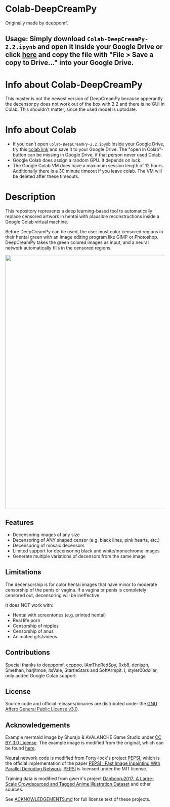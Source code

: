 # Colab-DeepCreamPy
Originally made by deeppomf.

## Usage: Simply download `Colab-DeepCreamPy-2.2.ipynb` and open it inside your Google Drive or click [here](https://colab.research.google.com/github/styler00dollar/Colab-DeepCreamPy/blob/master/Colab-DeepCreamPy-2.2.ipynb) and copy the file with "File > Save a copy to Drive..." into your Google Drive.

# Info about Colab-DeepCreamPy
This master is not the newest version of DeepCreamPy because apperantly the decensor.py does not work out of the box with 2.2 and there is no GUI in Colab. This shouldn't matter, since the used model is uptodate.

# Info about Colab
- If you can't open `Colab-DeepCreamPy-2.2.ipynb` inside your Google Drive, try this [colab link](https://colab.research.google.com/github/styler00dollar/Colab-DeepCreamPy/blob/master/Colab-DeepCreamPy-2.2.ipynb) and save it to your Google Drive. The "open in Colab"-button can be missing in Google Drive, if that person never used Colab.
- Google Colab does assign a random GPU. It depends on luck.
- The Google Colab VM does have a maximum session length of 12 hours. Additionally there is a 30 minute timeout if you leave colab. The VM will be deleted after these timeouts.

# Description
This repository represents a deep learning-based tool to automatically replace censored artwork in hentai with plausible reconstructions inside a Google Colab virtual machine.

Before DeepCreamPy can be used, the user must color censored regions in their hentai green with an image editing program like GIMP or Photoshop. DeepCreamPy takes the green colored images as input, and a neural network automatically fills in the censored regions.

<p align="center">
	<img src="https://github.com/deeppomf/DeepCreamPy/blob/master/readme_images/mermaid_collage.png" width="800">
</p>

## Features
- Decensoring images of any size
- Decensoring of ANY shaped censor (e.g. black lines, pink hearts, etc.)
- Decensoring of mosaic decensors
- Limited support for decensoring black and white/monochrome images
- Generate multiple variations of decensors from the same image

## Limitations
The decensorship is for color hentai images that have minor to moderate censorship of the penis or vagina. If a vagina or penis is completely censored out, decensoring will be ineffective.

It does NOT work with:
- Hentai with screentones (e.g. printed hentai)
- Real life porn
- Censorship of nipples
- Censorship of anus
- Animated gifs/videos

## Contributions
Special thanks to deeppomf, ccppoo, IAmTheRedSpy, 0xb8, deniszh, Smethan, harjitmoe, itsVale, StartleStars and SoftArmpit. I, styler00dollar, only added Google Colab support.

## License
Source code and official releases/binaries are distributed under the [GNU Affero General Public License v3.0](LICENSE.md).

## Acknowledgements
Example mermaid image by Shurajo & AVALANCHE Game Studio under [CC BY 3.0 License](https://creativecommons.org/licenses/by/3.0/). The example image is modified from the original, which can be found [here](https://opengameart.org/content/mermaid).

Neural network code is modified from Forty-lock's project [PEPSI](https://github.com/Forty-lock/PEPSI), which is the official implementation of the paper [PEPSI : Fast Image Inpainting With Parallel Decoding Network](http://openaccess.thecvf.com/content_CVPR_2019/html/Sagong_PEPSI__Fast_Image_Inpainting_With_Parallel_Decoding_Network_CVPR_2019_paper.html). [PEPSI](https://github.com/Forty-lock/PEPSI) is licensed under the MIT license.

Training data is modified from gwern's project [Danbooru2017: A Large-Scale Crowdsourced and Tagged Anime Illustration Dataset](https://www.gwern.net/Danbooru2017) and other sources.

See [ACKNOWLEDGEMENTS.md](docs/ACKNOWLEDGEMENTS.md) for full license text of these projects.
